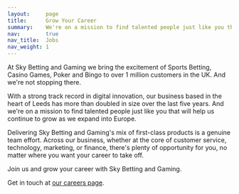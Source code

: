 ```yaml
---
layout:     page
title:      Grow Your Career
summary:    We're on a mission to find talented people just like you that will help us continue to grow as we expand into Europe.
nav:        true
nav_title:  Jobs
nav_weight: 1
---
```


At Sky Betting and Gaming we bring the excitement of Sports Betting, Casino Games, Poker and Bingo to over 1 million customers in the UK. And we're not stopping there.

With a strong track record in digital innovation, our business based in the heart of Leeds has more than doubled in size over the last five years. And we're on a mission to find talented people just like you that will help us continue to grow as we expand into Europe.

Delivering Sky Betting and Gaming's mix of first-class products is a genuine team effort. Across our business, whether at the core of customer service, technology, marketing, or finance, there's plenty of opportunity for you, no matter where you want your career to take off.

Join us and grow your career with Sky Betting and Gaming.

Get in touch at [our careers page](http://www.skybet.com/cms/job-board.shtm).

